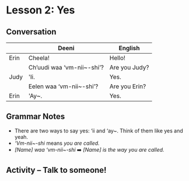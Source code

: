 # Lesson 2: Yes
## Conversation
|    | Deeni | English |
|---|---|---|
| Erin  | Cheela!  | Hello!   |
|   | Ch’uudi waa ‘vm-nii~-shi’? | Are you Judy?  |
| Judy  | 'Ii.  | Yes. |
|   | Eelen waa ‘vm-nii~-shi’? | Are you Erin? |
| Erin | 'Ay~. | Yes. |

## Grammar Notes
- There are two ways to say yes: ‘ii and ‘ay~. Think of them like yes and yeah.
- _‘Vm-nii~-shi_ means _you are called._
- _[Name] waa ‘vm-nii~-shi_ :arrow_right: _[Name] is the way you are called._

## Activity – Talk to someone!
